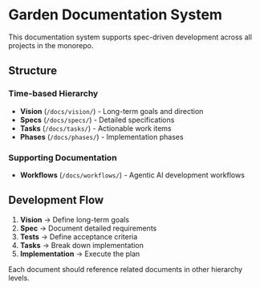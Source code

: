 # Garden Documentation System

This documentation system supports spec-driven development across all projects in the monorepo.

## Structure

### Time-based Hierarchy
- **Vision** (`/docs/vision/`) - Long-term goals and direction
- **Specs** (`/docs/specs/`) - Detailed specifications
- **Tasks** (`/docs/tasks/`) - Actionable work items
- **Phases** (`/docs/phases/`) - Implementation phases

### Supporting Documentation
- **Workflows** (`/docs/workflows/`) - Agentic AI development workflows

## Development Flow

1. **Vision** → Define long-term goals
2. **Spec** → Document detailed requirements
3. **Tests** → Define acceptance criteria
4. **Tasks** → Break down implementation
5. **Implementation** → Execute the plan

Each document should reference related documents in other hierarchy levels.